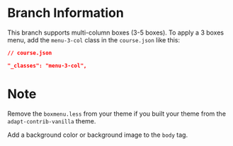 # Branch Information

This branch supports multi-column boxes (3-5 boxes). To apply a 3 boxes menu,
add the `menu-3-col` class in the `course.json` like this:

```json
// course.json

"_classes": "menu-3-col",
```
# Note
Remove the `boxmenu.less` from your theme if you built your theme from the
`adapt-contrib-vanilla` theme.

Add a background color or background image to the `body` tag.
